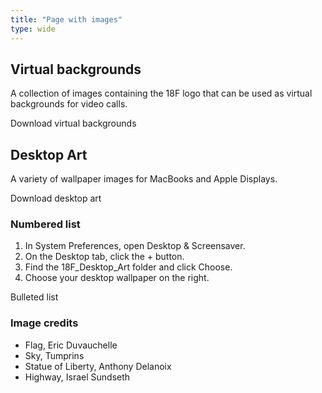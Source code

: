 ```yaml
---
title: "Page with images"
type: wide
---
```


## Virtual backgrounds

A collection of images containing the 18F logo that can be used as virtual backgrounds for video calls.

Download virtual backgrounds

## Desktop Art

A variety of wallpaper images for MacBooks and Apple Displays.

Download desktop art

### Numbered list

1. In System Preferences, open Desktop & Screensaver.
1. On the Desktop tab, click the + button.
1. Find the 18F_Desktop_Art folder and click Choose.
1. Choose your desktop wallpaper on the right.

Bulleted list

### Image credits

- Flag, Eric Duvauchelle
- Sky, Tumprins
- Statue of Liberty, Anthony Delanoix
- Highway, Israel Sundseth
